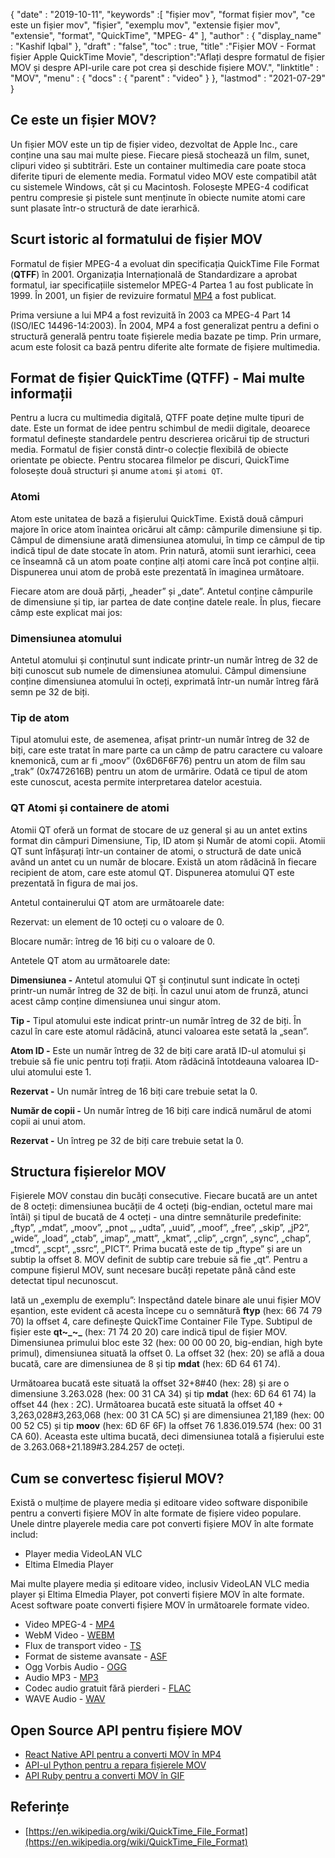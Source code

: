 {
  "date" : "2019-10-11",
  "keywords" :[ "fișier mov", "format fișier mov", "ce este un fișier mov", "fișier", "exemplu mov", "extensie fișier mov", "extensie", "format", "QuickTime", "MPEG- 4" ],
  "author" : {
    "display_name" : "Kashif Iqbal"
},
  "draft" : "false",
  "toc" : true,
  "title" :"Fișier MOV - Format fișier Apple QuickTime Movie",
  "description":"Aflați despre formatul de fișier MOV și despre API-urile care pot crea și deschide fișiere MOV.",
  "linktitle" : "MOV",
  "menu" : {
    "docs" : {
      "parent" : "video"
}
},
  "lastmod" : "2021-07-29"
}

## Ce este un fișier MOV?

Un fișier MOV este un tip de fișier video, dezvoltat de Apple Inc., care conține una sau mai multe piese. Fiecare piesă stochează un film, sunet, clipuri video și subtitrări. Este un container multimedia care poate stoca diferite tipuri de elemente media. Formatul video MOV este compatibil atât cu sistemele Windows, cât și cu Macintosh. Folosește MPEG-4 codificat pentru compresie și pistele sunt menținute în obiecte numite atomi care sunt plasate într-o structură de date ierarhică.

## Scurt istoric al formatului de fișier MOV

Formatul de fișier MPEG-4 a evoluat din specificația QuickTime File Format (**QTFF**) în 2001. Organizația Internațională de Standardizare a aprobat formatul, iar specificațiile sistemelor MPEG-4 Partea 1 au fost publicate în 1999. În 2001, un fișier de revizuire formatul [MP4](/ro/video/mp4/) a fost publicat.

Prima versiune a lui MP4 a fost revizuită în 2003 ca MPEG-4 Part 14 (ISO/IEC 14496-14:2003). În 2004, MP4 a fost generalizat pentru a defini o structură generală pentru toate fișierele media bazate pe timp. Prin urmare, acum este folosit ca bază pentru diferite alte formate de fișiere multimedia.

## Format de fișier QuickTime (QTFF) - Mai multe informații

Pentru a lucra cu multimedia digitală, QTFF poate deține multe tipuri de date. Este un format de idee pentru schimbul de medii digitale, deoarece formatul definește standardele pentru descrierea oricărui tip de structuri media. Formatul de fișier constă dintr-o colecție flexibilă de obiecte orientate pe obiecte. Pentru stocarea filmelor pe discuri, QuickTime folosește două structuri și anume `atomi` și `atomi QT`.

### Atomi

Atom este unitatea de bază a fișierului QuickTime. Există două câmpuri majore în orice atom înaintea oricărui alt câmp: câmpurile dimensiune și tip. Câmpul de dimensiune arată dimensiunea atomului, în timp ce câmpul de tip indică tipul de date stocate în atom. Prin natură, atomii sunt ierarhici, ceea ce înseamnă că un atom poate conține alți atomi care încă pot conține alții. Dispunerea unui atom de probă este prezentată în imaginea următoare.

Fiecare atom are două părți, „header” și „date”. Antetul conține câmpurile de dimensiune și tip, iar partea de date conține datele reale. În plus, fiecare câmp este explicat mai jos:

### Dimensiunea atomului

Antetul atomului și conținutul sunt indicate printr-un număr întreg de 32 de biți cunoscut sub numele de dimensiunea atomului. Câmpul dimensiune conține dimensiunea atomului în octeți, exprimată într-un număr întreg fără semn pe 32 de biți.

### Tip de atom

Tipul atomului este, de asemenea, afișat printr-un număr întreg de 32 de biți, care este tratat în mare parte ca un câmp de patru caractere cu valoare knemonică, cum ar fi „moov” (0x6D6F6F76) pentru un atom de film sau „trak” (0x7472616B) pentru un atom de urmărire. Odată ce tipul de atom este cunoscut, acesta permite interpretarea datelor acestuia.

### QT Atomi și containere de atomi

Atomii QT oferă un format de stocare de uz general și au un antet extins format din câmpuri Dimensiune, Tip, ID atom și Număr de atomi copii. Atomii QT sunt înfășurați într-un container de atomi, o structură de date unică având un antet cu un număr de blocare. Există un atom rădăcină în fiecare recipient de atom, care este atomul QT. Dispunerea atomului QT este prezentată în figura de mai jos.

Antetul containerului QT atom are următoarele date:

Rezervat: un element de 10 octeți cu o valoare de 0.

Blocare număr: întreg de 16 biți cu o valoare de 0.

Antetele QT atom au următoarele date:

**Dimensiunea -** Antetul atomului QT și conținutul sunt indicate în octeți printr-un număr întreg de 32 de biți. În cazul unui atom de frunză, atunci acest câmp conține dimensiunea unui singur atom.

**Tip -** Tipul atomului este indicat printr-un număr întreg de 32 de biți. În cazul în care este atomul rădăcină, atunci valoarea este setată la „sean”.

**Atom ID -** Este un număr întreg de 32 de biți care arată ID-ul atomului și trebuie să fie unic pentru toți frații. Atom rădăcină întotdeauna valoarea ID-ului atomului este 1.

**Rezervat -** Un număr întreg de 16 biți care trebuie setat la 0.

**Număr de copii -** Un număr întreg de 16 biți care indică numărul de atomi copii ai unui atom.

**Rezervat -** Un întreg pe 32 de biți care trebuie setat la 0.

## Structura fișierelor MOV

Fișierele MOV constau din bucăți consecutive. Fiecare bucată are un antet de 8 octeți: dimensiunea bucății de 4 octeți (big-endian, octetul mare mai întâi) și tipul de bucată de 4 octeți - una dintre semnăturile predefinite: „ftyp”, „mdat”, „moov”, „pnot „, „udta”, „uuid”, „moof”, „free”, „skip”, „jP2”, „wide”, „load”, „ctab”, „imap”, „matt”, „kmat”, „clip”, „crgn”, „sync”, „chap”, „tmcd”, „scpt”, „ssrc”, „PICT”. Prima bucată este de tip „ftype” și are un subtip la offset 8. MOV definit de subtip care trebuie să fie „qt”. Pentru a compune fișierul MOV, sunt necesare bucăți repetate până când este detectat tipul necunoscut.

Iată un „exemplu de exemplu”: Inspectând datele binare ale unui fișier MOV eșantion, este evident că acesta începe cu o semnătură **ftyp** (hex: 66 74 79 70) la offset 4, care definește QuickTime Container File Type. Subtipul de fișier este **qt~_~_** (hex: 71 74 20 20) care indică tipul de fișier MOV. Dimensiunea primului bloc este 32 (hex: 00 00 00 20, big-endian, high byte primul), dimensiunea situată la offset 0. La offset 32 (hex: 20) se află a doua bucată, care are dimensiunea de 8 și tip **mdat** (hex: 6D 64 61 74).

Următoarea bucată este situată la offset 32+8#40 (hex: 28) și are o dimensiune 3.263.028 (hex: 00 31 CA 34) și tip **mdat** (hex: 6D 64 61 74) la offset 44 (hex : 2C). Următoarea bucată este situată la offset 40 + 3,263,028#3,263,068 (hex: 00 31 CA 5C) și are dimensiunea 21,189 (hex: 00 00 52 C5) și tip **moov** (hex: 6D 6F 6F) la offset 76 1.836.019.574 (hex: 00 31 CA 60). Aceasta este ultima bucată, deci dimensiunea totală a fișierului este de 3.263.068+21.189#3.284.257 de octeți.

## Cum se convertesc fișierul MOV?

Există o mulțime de playere media și editoare video software disponibile pentru a converti fișiere MOV în alte formate de fișiere video populare. Unele dintre playerele media care pot converti fișiere MOV în alte formate includ:

* Player media VideoLAN VLC
* Eltima Elmedia Player

Mai multe playere media și editoare video, inclusiv VideoLAN VLC media player și Eltima Elmedia Player, pot converti fișiere MOV în alte formate. Acest software poate converti fișiere MOV în următoarele formate video.

* Video MPEG-4 - [MP4](/ro/video/mp4/)
* WebM Video - [WEBM](/ro/video/webm/)
* Flux de transport video - [TS](/ro/video/ts/)
* Format de sisteme avansate - [ASF](/ro/video/ts/)
* Ogg Vorbis Audio - [OGG](/ro/audio/ogg/)
* Audio MP3 - [MP3](/ro/audio/mp3/)
* Codec audio gratuit fără pierderi - [FLAC](/ro/audio/flac/)
* WAVE Audio - [WAV](/ro/audio/wav/)

## Open Source API pentru fișiere MOV

* [React Native API pentru a converti MOV în MP4](https://github.com/taltultc/react-native-mov-to-mp4)
* [API-ul Python pentru a repara fișierele MOV](https://github.com/nrosenstein-stuff/movrepair)
* [API Ruby pentru a converti MOV în GIF](https://github.com/skygroundmedia/convert-mov-to-gif)

## Referințe

* [https://en.wikipedia.org/wiki/QuickTime_File_Format](https://en.wikipedia.org/wiki/QuickTime_File_Format)

